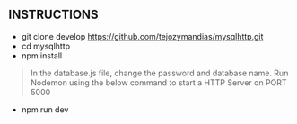 ## INSTRUCTIONS

- git clone develop https://github.com/tejozymandias/mysqlhttp.git
- cd mysqlhttp
- npm install

> In the database.js file, change the password and database name.
> Run Nodemon using the below command to start a HTTP Server on PORT 5000

- npm run dev
